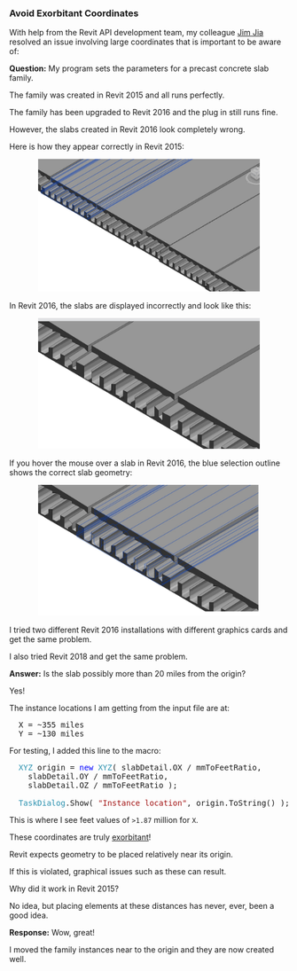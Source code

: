<head>
<meta http-equiv="Content-Type" content="text/html; charset=utf-8">
<link rel="stylesheet" type="text/css" href="bc.css">
<!--
<script src="run_prettify.js" type="text/javascript"></script>
<script src="https://google-code-prettify.googlecode.com/svn/loader/run_prettify.js" type="text/javascript"></script>
-->
<script src="https://cdn.rawgit.com/google/code-prettify/master/loader/run_prettify.js" type="text/javascript"></script>
</head>

<!---

- 13559666 [Strange graphics in Revit 2016 from a plug-in working fine in 2015]
  avoid exorbitant coordinates
  https://en.wiktionary.org/wiki/exorbitant#English
  
 #RevitAPI @AutodeskRevit #bim #dynamobim @AutodeskForge #ForgeDevCon http://bit.ly/cloudmodelregen

Slabs created by an add-in are displayed perfectly in Revit 2015.
In Revit 2016, they are not.
What can be the problem?
These slabs are located at an exorbitant distance from the origin.
Relocating them closer to the origin resolves the problem...

--->

### Avoid Exorbitant Coordinates

With help from the Revit API development team, my
colleague [Jim Jia](http://thebuildingcoder.typepad.com/blog/2017/11/cloud-model-predicate-and-set-parameter-regenerates.html#2) resolved
an issue involving large coordinates that is important to be aware of:

**Question:** My program sets the parameters for a precast concrete slab family.

The family was created in Revit 2015 and all runs perfectly. 

The family has been upgraded to Revit 2016 and the plug in still runs fine. 

However, the slabs created in Revit 2016 look completely wrong.

Here is how they appear correctly in Revit 2015:

<center>
<img src="img/exorbitant_2015_slabs_good.jpg" alt="Good slabs in Revit 2015" width="400"/>
</center>

In Revit 2016, the slabs are displayed incorrectly and look like this:

<center>
<img src="img/exorbitant_2016_slabs_bad.jpg" alt="Bad slabs in Revit 2016" width="400"/>
</center>

If you hover the mouse over a slab in Revit 2016, the blue selection outline shows the correct slab geometry:

<center>
<img src="img/exorbitant_2016_hover_slab_correct_outline.jpg" alt="Hovering over slabs in Revit 2016" width="400"/>
</center>

I tried two different Revit 2016 installations with different graphics cards and get the same problem.

I also tried Revit 2018 and get the same problem.

**Answer:** Is the slab possibly more than 20 miles from the origin?

Yes!

The instance locations I am getting from the input file are at:

<pre>
  X = ~355 miles
  Y = ~130 miles
</pre>

For testing, I added this line to the macro:

<pre class="code">
&nbsp;&nbsp;<span style="color:#2b91af;">XYZ</span>&nbsp;origin&nbsp;=&nbsp;<span style="color:blue;">new</span>&nbsp;<span style="color:#2b91af;">XYZ</span>(&nbsp;slabDetail.OX&nbsp;/&nbsp;mmToFeetRatio,&nbsp;
&nbsp;&nbsp;&nbsp;&nbsp;slabDetail.OY&nbsp;/&nbsp;mmToFeetRatio,&nbsp;
&nbsp;&nbsp;&nbsp;&nbsp;slabDetail.OZ&nbsp;/&nbsp;mmToFeetRatio&nbsp;);
 
&nbsp;&nbsp;<span style="color:#2b91af;">TaskDialog</span>.Show(&nbsp;<span style="color:#a31515;">&quot;Instance&nbsp;location&quot;</span>,&nbsp;origin.ToString()&nbsp;);
</pre>

This is where I see feet values of `>1.87` million for `X`.

These coordinates are truly [exorbitant](https://en.wiktionary.org/wiki/exorbitant#English)!

Revit expects geometry to be placed relatively near its origin.

If this is violated, graphical issues such as these can result.

Why did it work in Revit 2015?

No idea, but placing elements at these distances has never, ever, been a good idea.

**Response:** Wow, great!

I moved the family instances near to the origin and they are now created well.

